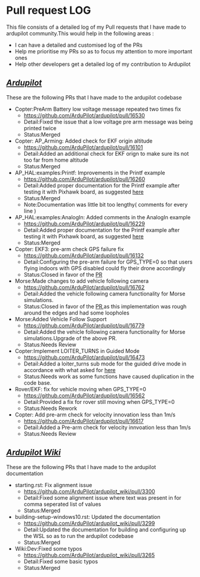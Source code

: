 # Pull request LOG

This file consists of a detailed log of my Pull requests that I have made to ardupilot community.This would help in the following areas :
- I can have a detailed and customised log of the PRs 
- Help me prioritise my PRs so as to focus my attention to more important ones 
- Help other developers get a detailed log of my contribution to Ardupilot 

## [_Ardupilot_](https://github.com/ArduPilot/ardupilot)
These are the following PRs that I have made to the ardupilot codebase
- Copter:PreArm Battery low voltage message repeated two times fix
	 - https://github.com/ArduPilot/ardupilot/pull/16530
	 - Detail:Fixed the issue that a low voltage pre arm message was being printed twice
	 - Status:Merged
- Copter: AP_Arming: Added check for EKF origin altitude 
	 - https://github.com/ArduPilot/ardupilot/pull/16101
	 - Detail:Added an additional check for EKF orign to make sure its not too far from home altitude
	 - Status:Merged
- AP_HAL:examples:Printf: Improvements in the Printf example
	 - https://github.com/ArduPilot/ardupilot/pull/16260
	 - Detail:Added proper documentation for the Printf example after testing it with Pixhawk board, as suggested [here](https://ardupilot.org/dev/docs/learning-ardupilot-the-example-sketches.html#rough-example-code)
	 - Status:Merged
	 - Note:Documentation was little bit too lengthy( comments for every line )
- AP_HAL:examples:AnalogIn: Added comments in the AnalogIn example 
	 - https://github.com/ArduPilot/ardupilot/pull/16229
	 - Detail:Added proper documentation for the Printf example after testing it with Pixhawk board, as suggested [here](https://ardupilot.org/dev/docs/learning-ardupilot-the-example-sketches.html#rough-example-code)
	 - Status:Merged
- Copter: EKF3: pre-arm check GPS failure fix 
	 - https://github.com/ArduPilot/ardupilot/pull/16132
	 - Detail:Configuring the pre-arm failure for GPS_TYPE=0 so that users flying indoors with GPS disabled could fly their drone accordingly 
	 - Status:Closed in favor of the [PR](https://github.com/ArduPilot/ardupilot/pull/16399)
- Morse:Made changes to add vehicle following camera 
	 - https://github.com/ArduPilot/ardupilot/pull/16762
	 - Detail:Added the vehicle following camera functionality for Morse simulations. 
	 - Status:Closed in favor of the [PR](https://github.com/ArduPilot/ardupilot/pull/16779),as this implementation was rough around the edges and had some loopholes
- Morse:Added Vehicle Follow Support 
	 - https://github.com/ArduPilot/ardupilot/pull/16779
	 - Detail:Added the vehicle following camera functionality for Morse simulations.Upgrade of the above PR.
	 - Status:Needs Review
- Copter:Implement LOITER_TURNS in Guided Mode
	 - https://github.com/ArduPilot/ardupilot/pull/16473
	 - Detail:Added a loiter_turns sub mode for the guided drive mode in accordance with what asked for [here](https://discuss.ardupilot.org/t/copter-not-supporting-mav-cmd-nav-loiter-turns-question/51785)
	 - Status:Needs work as some functions have caused duplication in the code base.
- Rover/EKF: fix for vehicle moving when GPS_TYPE=0
	 - https://github.com/ArduPilot/ardupilot/pull/16562
	 - Detail:Provided a fix for rover still moving when GPS_TYPE=0
	 - Status:Needs Rework
- Copter: Add pre-arm check for velocity innovation less than 1m/s
	 - https://github.com/ArduPilot/ardupilot/pull/16617
	 - Detail:Added a Pre-arm check for velocity innvoation less than 1m/s
	 - Status:Needs Review
## [_Ardupilot Wiki_](https://github.com/ArduPilot/ardupilot_wiki)
These are the following PRs that I have made to the ardupilot documentation
- starting.rst: Fix alignment issue 
	 - https://github.com/ArduPilot/ardupilot_wiki/pull/3300
	 - Detail:Fixed some alignment issue where text was present in for comma seperated list of values
	 - Status:Merged
- building-setup-windows10.rst: Updated the documentation 
	 - https://github.com/ArduPilot/ardupilot_wiki/pull/3299
	 - Detail:Updated the documentation for building and configuring up the WSL so as to run the ardupilot codebase
	 - Status:Merged
- Wiki:Dev:Fixed some typos 
	 - https://github.com/ArduPilot/ardupilot_wiki/pull/3265
	 - Detail:Fixed some basic typos
	 - Status:Merged
